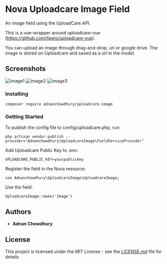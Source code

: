 # Nova Uploadcare Image Field

An image field using the UploadCare API.

This is a vue-wrapper around uploadcare-vue (https://github.com/tipeio/uploadcare-vue).

You can upload an image through drag-and-drop, url or google drive. The image is stored on Uploadcare and saved as a url in the model.

## Screenshots

![image1](https://i.imgur.com/ulpx4yK.png)
![image2](https://i.imgur.com/1vOlAec.png)
![image3](https://i.imgur.com/uNMDmHZ.png)

### Installing

~~~~
composer require adnanchowdhury/uploadcare-image
~~~~

### Getting Started

To publish the config file to config/uploadcare.php, run:

~~~~
php artisan vendor:publish --provider="Adnanchowdhury\UploadcareImage\FieldServiceProvider" 
~~~~

Add Uploadcare Public Key to .env:

~~~~
UPLOADCARE_PUBLIC_KEY=yourpublickey
~~~~

Register the field in the Nova resource:

~~~~
use Adnanchowdhury\UploadcareImage\UploadcareImage;
~~~~

Use the field:

~~~~
UploadcareImage::make('Image')
~~~~



## Authors

* **Adnan Chowdhury**

## License

This project is licensed under the MIT License - see the [LICENSE.md](LICENSE.md) file for details

